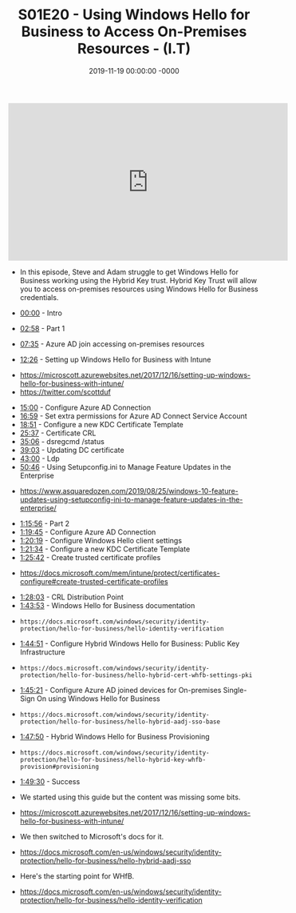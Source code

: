﻿---
layout: post
title: "S01E20 - Using Windows Hello for Business to Access On-Premises Resources - (I.T)"
date: 2019-11-19 00:00:00 -0000
categories:
---

<iframe loading="lazy" width="560" height="315" src="https://www.youtube.com/embed/GfYOyFMc8vA" title="YouTube video player" frameborder="0" allow="accelerometer; autoplay; clipboard-write; encrypted-media; gyroscope; picture-in-picture" allowfullscreen></iframe>

 * In this episode, Steve and Adam struggle to get Windows Hello for Business working using the Hybrid Key trust. Hybrid Key Trust will allow you to access on-premises resources using Windows Hello for Business credentials.

 * [00:00](https://www.youtube.com/watch?v=GfYOyFMc8vA&t=0s) - Intro
 * [02:58](https://www.youtube.com/watch?v=GfYOyFMc8vA&t=178s) - Part 1
 * [07:35](https://www.youtube.com/watch?v=GfYOyFMc8vA&t=455s) - Azure AD join accessing on-premises resources
 * [12:26](https://www.youtube.com/watch?v=GfYOyFMc8vA&t=746s) - Setting up Windows Hello for Business with Intune
- https://microscott.azurewebsites.net/2017/12/16/setting-up-windows-hello-for-business-with-intune/
- https://twitter.com/scottduf
 * [15:00](https://www.youtube.com/watch?v=GfYOyFMc8vA&t=900s) - Configure Azure AD Connection
 * [16:59](https://www.youtube.com/watch?v=GfYOyFMc8vA&t=1019s) - Set extra permissions for Azure AD Connect Service Account
 * [18:51](https://www.youtube.com/watch?v=GfYOyFMc8vA&t=1131s) - Configure a new KDC Certificate Template
 * [25:37](https://www.youtube.com/watch?v=GfYOyFMc8vA&t=1537s) - Certificate CRL
 * [35:06](https://www.youtube.com/watch?v=GfYOyFMc8vA&t=2106s) - dsregcmd /status
 * [39:03](https://www.youtube.com/watch?v=GfYOyFMc8vA&t=2343s) - Updating DC certificate
 * [43:00](https://www.youtube.com/watch?v=GfYOyFMc8vA&t=2580s) - Ldp
 * [50:46](https://www.youtube.com/watch?v=GfYOyFMc8vA&t=3046s) - Using Setupconfig.ini to Manage Feature Updates in the Enterprise
- https://www.asquaredozen.com/2019/08/25/windows-10-feature-updates-using-setupconfig-ini-to-manage-feature-updates-in-the-enterprise/
 * [1:15:56](https://www.youtube.com/watch?v=GfYOyFMc8vA&t=1016s) - Part 2
 * [1:19:45](https://www.youtube.com/watch?v=GfYOyFMc8vA&t=1245s) - Configure Azure AD Connection
 * [1:20:19](https://www.youtube.com/watch?v=GfYOyFMc8vA&t=1279s) - Configure Windows Hello client settings
 * [1:21:34](https://www.youtube.com/watch?v=GfYOyFMc8vA&t=1354s) - Configure a new KDC Certificate Template
 * [1:25:42](https://www.youtube.com/watch?v=GfYOyFMc8vA&t=1602s) - Create trusted certificate profiles
-    https://docs.microsoft.com/mem/intune/protect/certificates-configure#create-trusted-certificate-profiles
 * [1:28:03](https://www.youtube.com/watch?v=GfYOyFMc8vA&t=1743s) - CRL Distribution Point
 * [1:43:53](https://www.youtube.com/watch?v=GfYOyFMc8vA&t=2693s) - Windows Hello for Business documentation
-     https://docs.microsoft.com/windows/security/identity-protection/hello-for-business/hello-identity-verification
 * [1:44:51](https://www.youtube.com/watch?v=GfYOyFMc8vA&t=2751s) - Configure Hybrid Windows Hello for Business: Public Key Infrastructure
-     https://docs.microsoft.com/windows/security/identity-protection/hello-for-business/hello-hybrid-cert-whfb-settings-pki
 * [1:45:21](https://www.youtube.com/watch?v=GfYOyFMc8vA&t=2781s) - Configure Azure AD joined devices for On-premises Single-Sign On using Windows Hello for Business
-     https://docs.microsoft.com/windows/security/identity-protection/hello-for-business/hello-hybrid-aadj-sso-base
 * [1:47:50](https://www.youtube.com/watch?v=GfYOyFMc8vA&t=2930s) - Hybrid Windows Hello for Business Provisioning
-     https://docs.microsoft.com/windows/security/identity-protection/hello-for-business/hello-hybrid-key-whfb-provision#provisioning
 * [1:49:30](https://www.youtube.com/watch?v=GfYOyFMc8vA&t=3030s) - Success

 * We started using this guide but the content was missing some bits.
 * https://microscott.azurewebsites.net/2017/12/16/setting-up-windows-hello-for-business-with-intune/

 * We then switched to Microsoft's docs for it.
 * https://docs.microsoft.com/en-us/windows/security/identity-protection/hello-for-business/hello-hybrid-aadj-sso

 * Here's the starting point for WHfB.
 * https://docs.microsoft.com/en-us/windows/security/identity-protection/hello-for-business/hello-identity-verification


